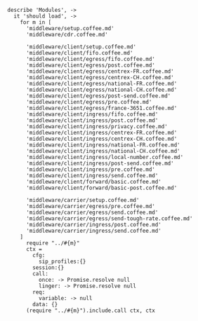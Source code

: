     describe 'Modules', ->
      it 'should load', ->
        for m in [
          'middleware/setup.coffee.md'
          'middleware/cdr.coffee.md'

          'middleware/client/setup.coffee.md'
          'middleware/client/fifo.coffee.md'
          'middleware/client/egress/fifo.coffee.md'
          'middleware/client/egress/post.coffee.md'
          'middleware/client/egress/centrex-FR.coffee.md'
          'middleware/client/egress/centrex-CH.coffee.md'
          'middleware/client/egress/national-FR.coffee.md'
          'middleware/client/egress/national-CH.coffee.md'
          'middleware/client/egress/post-send.coffee.md'
          'middleware/client/egress/pre.coffee.md'
          'middleware/client/egress/france-3651.coffee.md'
          'middleware/client/ingress/fifo.coffee.md'
          'middleware/client/ingress/post.coffee.md'
          'middleware/client/ingress/privacy.coffee.md'
          'middleware/client/ingress/centrex-FR.coffee.md'
          'middleware/client/ingress/centrex-CH.coffee.md'
          'middleware/client/ingress/national-FR.coffee.md'
          'middleware/client/ingress/national-CH.coffee.md'
          'middleware/client/ingress/local-number.coffee.md'
          'middleware/client/ingress/post-send.coffee.md'
          'middleware/client/ingress/pre.coffee.md'
          'middleware/client/ingress/send.coffee.md'
          'middleware/client/forward/basic.coffee.md'
          'middleware/client/forward/basic-post.coffee.md'

          'middleware/carrier/setup.coffee.md'
          'middleware/carrier/egress/pre.coffee.md'
          'middleware/carrier/egress/send.coffee.md'
          'middleware/carrier/egress/send-tough-rate.coffee.md'
          'middleware/carrier/ingress/post.coffee.md'
          'middleware/carrier/ingress/send.coffee.md'
        ]
          require "../#{m}"
          ctx =
            cfg:
              sip_profiles:{}
            session:{}
            call:
              once: -> Promise.resolve null
              linger: -> Promise.resolve null
            req:
              variable: -> null
            data: {}
          (require "../#{m}").include.call ctx, ctx
